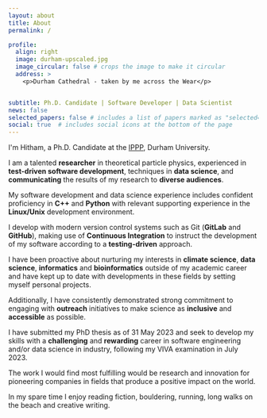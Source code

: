 ```yaml
---
layout: about
title: About
permalink: /

profile:
  align: right
  image: durham-upscaled.jpg
  image_circular: false # crops the image to make it circular
  address: >
    <p>Durham Cathedral - taken by me across the Wear</p>


subtitle: Ph.D. Candidate | Software Developer | Data Scientist
news: false
selected_papers: false # includes a list of papers marked as "selected={true}"
social: true  # includes social icons at the bottom of the page
---
```


I'm Hitham, a Ph.D. Candidate at the [IPPP](ippp.dur.ac.uk/), Durham University.

I am a talented **researcher** in theoretical particle physics, experienced in **test-driven software development**, techniques in **data science**, and **communicating** the results of my research to **diverse audiences**.

My software development and data science experience includes confident proficiency in **C++** and **Python** with relevant supporting experience in the **Linux/Unix** development environment.

I develop with modern version control systems such as Git (**GitLab** and **GitHub**), making use of **Continuous Integration** to instruct the development of my software according to a **testing-driven** approach.

I have been proactive about nurturing my interests in **climate science**, **data science**, **informatics** and **bioinformatics** outside of my academic career and have kept up to date with developments in these fields by setting myself personal projects.

Additionally, I have consistently demonstrated strong commitment to engaging with **outreach** initiatives to make science as **inclusive** and **accessible** as possible.

I have submitted my PhD thesis as of 31 May 2023 and seek to develop my skills with a **challenging** and **rewarding** career in software engineering and/or data science in industry, following my VIVA examination in July 2023.

The work I would find most fulfilling would be research and innovation for pioneering companies in fields that produce a positive impact on the world.

In my spare time I enjoy reading fiction, bouldering, running, long walks on the beach and creative writing.
